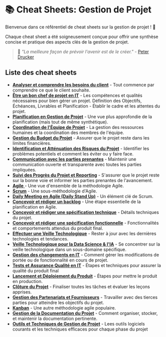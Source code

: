 # 📚 Cheat Sheets: Gestion de Projet

Bienvenue dans ce référentiel de cheat sheets sur la gestion de projet ! 🚀 

Chaque cheat sheet a été soigneusement conçue pour offrir une synthèse concise et pratique des aspects clés de la gestion de projet.

> 🌟 _"La meilleure façon de prévoir l'avenir est de le créer."_ - [Peter Drucker](https://fr.wikipedia.org/wiki/Peter_Drucker)

## Liste des cheat sheets

- [**Analyser et comprendre les besoins du client**](https://github.com/AnodeGrindYo/Cheat-Sheets-Gestion-de-Projet/blob/main/Analyser%20et%20comprendre%20les%20besoins%20du%20client.md) - Tout commence par comprendre ce que le client souhaite.
- [**Être un bon chef de projet en IT**](https://github.com/AnodeGrindYo/Cheat-Sheets-Gestion-de-Projet/blob/main/%C3%8Atre%20un%20bon%20chef%20de%20projet%20en%20IT.md) - Les compétences et qualités nécessaires pour bien gérer un projet.
Définition des Objectifs, Échéances, Livrables et Planification - Établir le cadre et les attentes du projet.
- [**Planification en Gestion de Projet**](https://github.com/AnodeGrindYo/Cheat-Sheets-Gestion-de-Projet/blob/main/Planification%20en%20Gestion%20de%20Projet.md) - Une vue plus approfondie de la planification (mais tout de même synthétique).
- [**Coordination de l'Équipe de Projet**](https://github.com/AnodeGrindYo/Cheat-Sheets-Gestion-de-Projet/blob/main/Gestion%20des%20partenariats%20et%20fournisseurs.md) - La gestion des ressources humaines et la coordination des membres de l'équipe.
- [**Gestion du Budget du Projet**](https://github.com/AnodeGrindYo/Cheat-Sheets-Gestion-de-Projet/blob/main/Gestion%20du%20Budget%20du%20Projet.md) - Assurer que le projet reste dans les limites financières.
- [**Identification et Atténuation des Risques du Projet**](https://github.com/AnodeGrindYo/Cheat-Sheets-Gestion-de-Projet/blob/main/Identification%20et%20Att%C3%A9nuation%20des%20Risques%20du%20Projet.md) - Identifier les problèmes potentiels et comment les éviter ou y faire face.
- [**Communication avec les parties prenantes**](https://github.com/AnodeGrindYo/Cheat-Sheets-Gestion-de-Projet/blob/main/Communication%20avec%20les%20parties%20prenantes.md) - Maintenir une communication ouverte et transparente avec toutes les parties impliquées.
- [**Suivi des Progrès du Projet et Reporting**](https://github.com/AnodeGrindYo/Cheat-Sheets-Gestion-de-Projet/blob/main/Suivi%20des%20Progr%C3%A8s%20du%20Projet%20et%20Reporting.md) - S'assurer que le projet reste sur la bonne voie et informer les parties prenantes de l'avancement.
- [**Agile** ](https://github.com/AnodeGrindYo/Cheat-Sheets-Gestion-de-Projet/blob/main/Agile.md)- Une vue d'ensemble de la méthodologie Agile.
- [**Scrum**](https://github.com/AnodeGrindYo/Cheat-Sheets-Gestion-de-Projet/blob/main/Scrum.md) - Une sous-méthodologie d'Agile.
- [**Daily Meeting en Agile (Daily Stand Up)**](https://github.com/AnodeGrindYo/Cheat-Sheets-Gestion-de-Projet/blob/main/Daily%20Meeting%20en%20Agile.md) - Un élément clé de Scrum.
- [**Concevoir et rédiger un backlog**](https://github.com/AnodeGrindYo/Cheat-Sheets-Gestion-de-Projet/blob/main/Concevoir%20et%20r%C3%A9diger%20un%20backlog.md) - Une étape essentielle de la planification en Agile.
- [**Concevoir et rédiger une spécification technique**](https://github.com/AnodeGrindYo/Cheat-Sheets-Gestion-de-Projet/blob/main/Concevoir%20et%20r%C3%A9diger%20une%20sp%C3%A9cification%20technique.md) - Détails techniques du projet.
- [**Concevoir et rédiger une spécification fonctionnelle**](https://github.com/AnodeGrindYo/Cheat-Sheets-Gestion-de-Projet/blob/main/Concevoir%20et%20r%C3%A9diger%20une%20sp%C3%A9cification%20fonctionnelle.md) - Fonctionnalités et comportements attendus du produit final.
- [**Effectuer une Veille Technologique**](https://github.com/AnodeGrindYo/Cheat-Sheets-Gestion-de-Projet/blob/main/Effectuer%20une%20Veille%20Technologique.md) - Rester à jour avec les dernières technologies et tendances.
- [**Veille Technologique pour la Data Science & l'IA**](https://github.com/AnodeGrindYo/Cheat-Sheets-Gestion-de-Projet/blob/main/Veille%20Technologique%20pour%20la%20Data%20Science%20%26%20l'IA.md) - Se concentrer sur la veille technologique dans un sous-domaine spécifique.
- [**Gestion des changements en IT**](https://github.com/AnodeGrindYo/Cheat-Sheets-Gestion-de-Projet/blob/main/Gestion%20du%20changement%20en%20IT.md) - Comment gérer les modifications de portée ou de fonctionnalité en cours de projet.
- [**Tests et Assurance Qualité en IT**](https://github.com/AnodeGrindYo/Cheat-Sheets-Gestion-de-Projet/blob/main/Test%20et%20Assurance%20Qualit%C3%A9%20en%20IT.md) - Étapes et techniques pour assurer la qualité du produit final
- [**Lancement et Déploiement du Produit**](https://github.com/AnodeGrindYo/Cheat-Sheets-Gestion-de-Projet/blob/main/Lancement%20et%20d%C3%A9ploiement%20du%20produit.md) - Étapes pour mettre le produit en production.
- [**Clôture du Projet**](https://github.com/AnodeGrindYo/Cheat-Sheets-Gestion-de-Projet/blob/main/Cloture%20du%20projet.md) - Finaliser toutes les tâches et évaluer les leçons apprises.
- [**Gestion des Partenariats et Fournisseurs**](https://github.com/AnodeGrindYo/Cheat-Sheets-Gestion-de-Projet/blob/main/Gestion%20de%20la%20documentation%20du%20projet.md) - Travailler avec des tierces parties pour atteindre les objectifs du projet.
- [**Kanban**](https://github.com/AnodeGrindYo/Cheat-Sheets-Gestion-de-Projet/blob/main/Kanban.md) - Une autre méthodologie agile populaire.
- [**Gestion de la Documentation du Projet**](https://github.com/AnodeGrindYo/Cheat-Sheets-Gestion-de-Projet/blob/main/Gestion%20de%20la%20documentation%20du%20projet.md) - Comment organiser, stocker, et maintenir la documentation pertinente.
- [**Outils et Techniques de Gestion de Projet**](https://github.com/AnodeGrindYo/Cheat-Sheets-Gestion-de-Projet/blob/main/Outils%20et%20Techniques%20de%20Gestion%20de%20Projet.md) - Lees outils logiciels courants et les techniques efficaces pour chaque phase du projet

